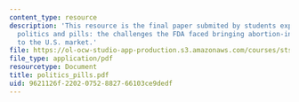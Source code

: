 ```yaml
---
content_type: resource
description: 'This resource is the final paper submited by students explaining about
  politics and pills: the challenges the FDA faced bringing abortion-inducing pills
  to the U.S. market.'
file: https://ol-ocw-studio-app-production.s3.amazonaws.com/courses/sts-062j-drugs-politics-and-culture-spring-2006/9621126f22020752882766103ce9dedf_politics_pills.pdf
file_type: application/pdf
resourcetype: Document
title: politics_pills.pdf
uid: 9621126f-2202-0752-8827-66103ce9dedf
---
```

